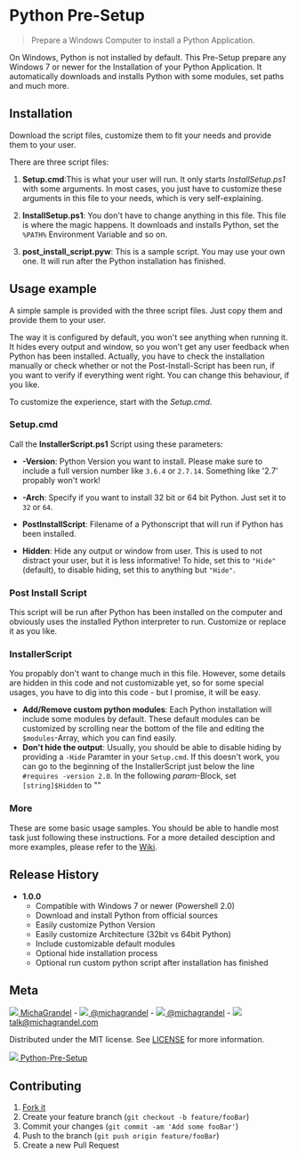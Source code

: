 # Python Pre-Setup
> Prepare a Windows Computer to install a Python Application.

On Windows, Python is not installed by default. This Pre-Setup prepare any Windows 7 or newer for the Installation of your Python Application. It automatically downloads and installs Python with some modules, set paths and much more.

<!--![](header.png)-->

## Installation

Download the script files, customize them to fit your needs and provide them to your user.

There are three script files:

1. **Setup.cmd**:This is what your user will run. It only starts *InstallSetup.ps1* with some arguments. In most cases, you just have to customize these arguments in this file to your needs, which is very self-explaining.

2. **InstallSetup.ps1**: You don't have to change anything in this file. This file is where the magic happens. It downloads and installs Python, set the `%PATH%` Environment Variable and so on.

3. **post_install_script.pyw**: This is a sample script. You may use your own one. It will run after the Python installation has finished.

## Usage example

A simple sample is provided with the three script files. Just copy them and provide them to your user.

The way it is configured by default, you won't see anything when running it. It hides every output and window, so you won't get any user feedback when Python has been installed. Actually, you have to check the installation manually or check whether or not the Post-Install-Script has been run, if you want to verify if everything went right. You can change this behaviour, if you like.

To customize the experience, start with the *Setup.cmd*.

### Setup.cmd

Call the **InstallerScript.ps1** Script using these parameters:

* **-Version**: Python Version you want to install. Please make sure to include a full version number like `3.6.4` or `2.7.14`. Something like '2.7' propably won't work!

* **-Arch**: Specify if you want to install 32 bit or 64 bit Python. Just set it to `32` or `64`.

* **PostInstallScript**: Filename of a Pythonscript that will run if Python has been installed.

* **Hidden**: Hide any output or window from user. This is used to not distract your user, but it is less informative! To hide, set this to `"Hide"` (default), to disable hiding, set this to anything but `"Hide"`.

### Post Install Script

This script will be run after Python has been installed on the computer and obviously uses the installed Python interpreter to run. Customize or replace it as you like.

### InstallerScript

You propably don't want to change much in this file. However, some details are hidden in this code and not customizable yet, so for some special usages, you have to dig into this code - but I promise, it will be easy.

* **Add/Remove custom python modules**: Each Python installation will include some modules by default. These default modules can be customized by scrolling near the bottom of the file and editing the `$modules`-Array, which you can find easily.
* **Don't hide the output**: Usually, you should be able to disable hiding by providing a `-Hide` Paramter in your `Setup.cmd`. If this doesn't work, you can go to the beginning of the InstallerScript just below the line `#requires -version 2.0`. In the following *param*-Block, set `[string]$Hidden` to ""

### More

These are some basic usage samples. You should be able to handle most task just following these instructions. For a more detailed desciption and more examples, please refer to the [Wiki][wiki].

## Release History

- **1.0.0**
	- Compatible with Windows 7 or newer (Powershell 2.0)
	- Download and install Python from official sources
	- Easily customize Python Version
	- Easily customize Architecture (32bit vs 64bit Python)
	- Include customizable default modules
	- Optional hide installation process
	- Optional run custom python script after installation has finished

## Meta

[![](https://www.opencaching.de/resource2/ocstyle/images/media/16x16-github.png) MichaGrandel](https://github.com/michagrandel/) - [![](https://i2.wp.com/hyperap.com/wp-content/uploads/2017/11/twitter-logo-silhouette.png) @michagrandel](https://twitter.com/michagrandel) - [![](http://schaufenster.diepresse.com/img/logo-instagram.png) @michagrandel](https://www.instagram.com/michagrandel/) - [![](http://www.esffl.pt/home/images/stories/gmail-icon.png) talk@michagrandel.com](mailto:talk@michagrandel.com)

Distributed under the MIT license. See [LICENSE](LICENSE) for more information.

[![](https://www.opencaching.de/resource2/ocstyle/images/media/16x16-github.png) Python-Pre-Setup](https://github.com/michagrandel/Python-Pre-Setup)

## Contributing

1. [Fork it](https://github.com/michagrandel/Python-Pre-Setup/fork)
2. Create your feature branch (`git checkout -b feature/fooBar`)
3. Commit your changes (`git commit -am 'Add some fooBar'`)
4. Push to the branch (`git push origin feature/fooBar`)
5. Create a new Pull Request

<!-- Markdown link & img dfn's -->
[wiki]: https://github.com/michagrandel/Python-Pre-Setup/wiki
